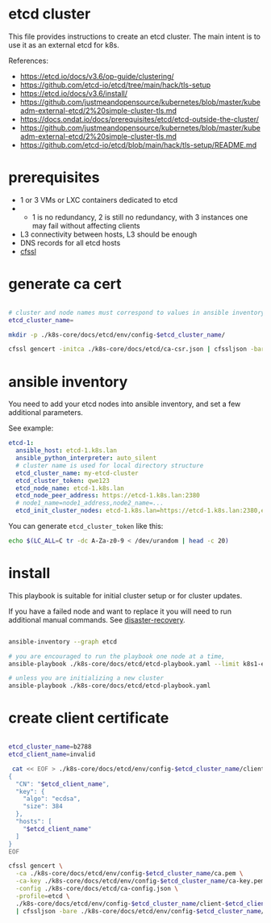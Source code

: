 
# etcd cluster

This file provides instructions to create an etcd cluster.
The main intent is to use it as an external etcd for k8s.

References:
- https://etcd.io/docs/v3.6/op-guide/clustering/
- https://github.com/etcd-io/etcd/tree/main/hack/tls-setup
- https://etcd.io/docs/v3.6/install/
- https://github.com/justmeandopensource/kubernetes/blob/master/kubeadm-external-etcd/2%20simple-cluster-tls.md
- https://docs.ondat.io/docs/prerequisites/etcd/etcd-outside-the-cluster/
- https://github.com/justmeandopensource/kubernetes/blob/master/kubeadm-external-etcd/2%20simple-cluster-tls.md
- https://github.com/etcd-io/etcd/blob/main/hack/tls-setup/README.md

# prerequisites

- 1 or 3 VMs or LXC containers dedicated to etcd
- - 1 is no redundancy, 2 is still no redundancy, with 3 instances one may fail without affecting clients
- L3 connectivity between hosts, L3 should be enough
- DNS records for all etcd hosts
- [cfssl](../../../docs/cfssl.md)

# generate ca cert

```bash

# cluster and node names must correspond to values in ansible inventory
etcd_cluster_name=

mkdir -p ./k8s-core/docs/etcd/env/config-$etcd_cluster_name/

cfssl gencert -initca ./k8s-core/docs/etcd/ca-csr.json | cfssljson -bare ./k8s-core/docs/etcd/env/config-$etcd_cluster_name/ca

```

# ansible inventory

You need to add your etcd nodes into ansible inventory,
and set a few additional parameters.

See example:

```yaml
etcd-1:
  ansible_host: etcd-1.k8s.lan
  ansible_python_interpreter: auto_silent
  # cluster name is used for local directory structure
  etcd_cluster_name: my-etcd-cluster
  etcd_cluster_token: qwe123
  etcd_node_name: etcd-1.k8s.lan
  etcd_node_peer_address: https://etcd-1.k8s.lan:2380
  # node1_name=node1_address,node2_name=...
  etcd_init_cluster_nodes: etcd-1.k8s.lan=https://etcd-1.k8s.lan:2380,etcd-2.k8s.lan=https://etcd-2.k8s.lan:2380,etcd-3.k8s.lan=https://etcd-3.k8s.lan:2380
```

You can generate `etcd_cluster_token` like this:

```bash
echo $(LC_ALL=C tr -dc A-Za-z0-9 < /dev/urandom | head -c 20)
```

# install

This playbook is suitable for initial cluster setup
or for cluster updates.

If you have a failed node and want to replace it
you will need to run additional manual commands.
See [disaster-recovery](./etcdctl.md#disaster-recovery).

```bash

ansible-inventory --graph etcd

# you are encouraged to run the playbook one node at a time,
ansible-playbook ./k8s-core/docs/etcd/etcd-playbook.yaml --limit k8s1-etcd1.k8s.lan

# unless you are initializing a new cluster
ansible-playbook ./k8s-core/docs/etcd/etcd-playbook.yaml

```

# create client certificate

```bash

etcd_cluster_name=b2788
etcd_client_name=invalid

 cat << EOF > ./k8s-core/docs/etcd/env/config-$etcd_cluster_name/client-$etcd_client_name.json
{
  "CN": "$etcd_client_name",
  "key": {
    "algo": "ecdsa",
    "size": 384
  },
  "hosts": [
    "$etcd_client_name"
  ]
}
EOF

cfssl gencert \
  -ca ./k8s-core/docs/etcd/env/config-$etcd_cluster_name/ca.pem \
  -ca-key ./k8s-core/docs/etcd/env/config-$etcd_cluster_name/ca-key.pem \
  -config ./k8s-core/docs/etcd/ca-config.json \
  -profile=etcd \
  ./k8s-core/docs/etcd/env/config-$etcd_cluster_name/client-$etcd_client_name.json \
  | cfssljson -bare ./k8s-core/docs/etcd/env/config-$etcd_cluster_name/client-$etcd_client_name

```
